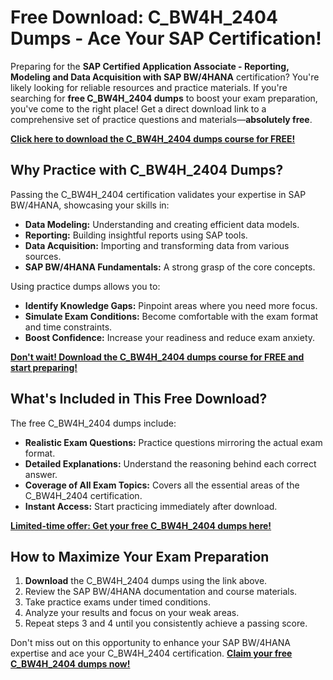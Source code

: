 # Free Download: C_BW4H_2404 Dumps - Ace Your SAP Certification!

Preparing for the **SAP Certified Application Associate - Reporting, Modeling and Data Acquisition with SAP BW/4HANA** certification? You're likely looking for reliable resources and practice materials. If you're searching for **free C_BW4H_2404 dumps** to boost your exam preparation, you've come to the right place! Get a direct download link to a comprehensive set of practice questions and materials—**absolutely free**.

[**Click here to download the C_BW4H_2404 dumps course for FREE!**](https://udemywork.com/c-bw4h-2404-dumps)

## Why Practice with C_BW4H_2404 Dumps?

Passing the C_BW4H_2404 certification validates your expertise in SAP BW/4HANA, showcasing your skills in:

*   **Data Modeling:** Understanding and creating efficient data models.
*   **Reporting:** Building insightful reports using SAP tools.
*   **Data Acquisition:** Importing and transforming data from various sources.
*   **SAP BW/4HANA Fundamentals:** A strong grasp of the core concepts.

Using practice dumps allows you to:

*   **Identify Knowledge Gaps:** Pinpoint areas where you need more focus.
*   **Simulate Exam Conditions:** Become comfortable with the exam format and time constraints.
*   **Boost Confidence:** Increase your readiness and reduce exam anxiety.

[**Don't wait! Download the C_BW4H_2404 dumps course for FREE and start preparing!**](https://udemywork.com/c-bw4h-2404-dumps)

## What's Included in This Free Download?

The free C_BW4H_2404 dumps include:

*   **Realistic Exam Questions:** Practice questions mirroring the actual exam format.
*   **Detailed Explanations:** Understand the reasoning behind each correct answer.
*   **Coverage of All Exam Topics:** Covers all the essential areas of the C\_BW4H\_2404 certification.
*   **Instant Access:** Start practicing immediately after download.

[**Limited-time offer: Get your free C_BW4H_2404 dumps here!**](https://udemywork.com/c-bw4h-2404-dumps)

## How to Maximize Your Exam Preparation

1.  **Download** the C\_BW4H\_2404 dumps using the link above.
2.  Review the SAP BW/4HANA documentation and course materials.
3.  Take practice exams under timed conditions.
4.  Analyze your results and focus on your weak areas.
5.  Repeat steps 3 and 4 until you consistently achieve a passing score.

Don't miss out on this opportunity to enhance your SAP BW/4HANA expertise and ace your C\_BW4H\_2404 certification. **[Claim your free C_BW4H_2404 dumps now!](https://udemywork.com/c-bw4h-2404-dumps)**
